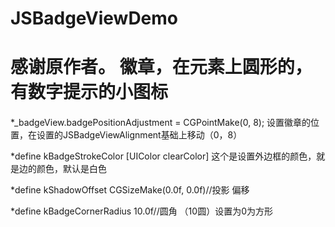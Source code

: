 JSBadgeViewDemo
===============
感谢原作者。
徽章，在元素上圆形的，有数字提示的小图标
===============

####

  *_badgeView.badgePositionAdjustment = CGPointMake(0, 8);  设置徽章的位置，在设置的JSBadgeViewAlignment基础上移动（0，8）
  
  *define kBadgeStrokeColor [UIColor clearColor]  这个是设置外边框的颜色，就是边的颜色，默认是白色
  
  *define kShadowOffset CGSizeMake(0.0f, 0.0f)//投影 偏移
  
  *define kBadgeCornerRadius 10.0f//圆角 （10圆）设置为0为方形
